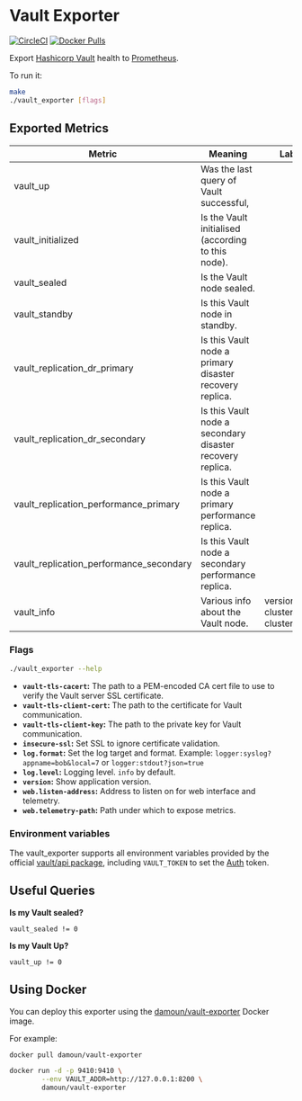 # Vault Exporter

[![CircleCI](https://circleci.com/gh/Damoun/vault_exporter/tree/master.svg?style=shield)][circleci]
[![Docker Pulls](https://img.shields.io/docker/pulls/damoun/vault-exporter.svg?maxAge=604800)][hub]

Export [Hashicorp Vault](https://github.com/hashicorp/vault) health to [Prometheus](https://github.com/prometheus/prometheus).

To run it:

```bash
make
./vault_exporter [flags]
```

## Exported Metrics

| Metric | Meaning | Labels |
| ------ | ------- | ------ |
| vault_up | Was the last query of Vault successful, | |
| vault_initialized | Is the Vault initialised (according to this node). | |
| vault_sealed | Is the Vault node sealed. | |
| vault_standby | Is this Vault node in standby. | |
| vault_replication_dr_primary | Is this Vault node a primary disaster recovery replica. | |
| vault_replication_dr_secondary | Is this Vault node a secondary disaster recovery replica. | |
| vault_replication_performance_primary | Is this Vault node a primary performance replica. | |
| vault_replication_performance_secondary | Is this Vault node a secondary performance replica. | |
| vault_info | Various info about the Vault node. | version, cluster_name, cluster_id |

### Flags

```bash
./vault_exporter --help
```

* __`vault-tls-cacert`:__ The path to a PEM-encoded CA cert file to use to verify the Vault server SSL certificate.
* __`vault-tls-client-cert`:__ The path to the certificate for Vault communication.
* __`vault-tls-client-key`:__ The path to the private key for Vault communication.
* __`insecure-ssl`:__ Set SSL to ignore certificate validation.
* __`log.format`:__ Set the log target and format. Example: `logger:syslog?appname=bob&local=7`
    or `logger:stdout?json=true`
* __`log.level`:__ Logging level. `info` by default.
* __`version`:__ Show application version.
* __`web.listen-address`:__ Address to listen on for web interface and telemetry.
* __`web.telemetry-path`:__ Path under which to expose metrics.

### Environment variables

The vault\_exporter supports all environment variables provided by the official
[vault/api package](https://github.com/hashicorp/vault/blob/18aaf01fbe49e865ed3f1932609110e7b5475758/api/client.go#L28-L42),
including `VAULT_TOKEN` to set the [Auth](https://www.vaultproject.io/docs/auth/token.html) token.

## Useful Queries

__Is my Vault sealed?__

    vault_sealed != 0

__Is my Vault Up?__

    vault_up != 0

## Using Docker

You can deploy this exporter using the [damoun/vault-exporter](https://hub.docker.com/r/damoun/vault-exporter/) Docker image.

For example:

```bash
docker pull damoun/vault-exporter

docker run -d -p 9410:9410 \
        --env VAULT_ADDR=http://127.0.0.1:8200 \
        damoun/vault-exporter
```

[circleci]: https://circleci.com/gh/damoun/vault_exporter
[hub]: https://hub.docker.com/r/damoun/vault-exporter/